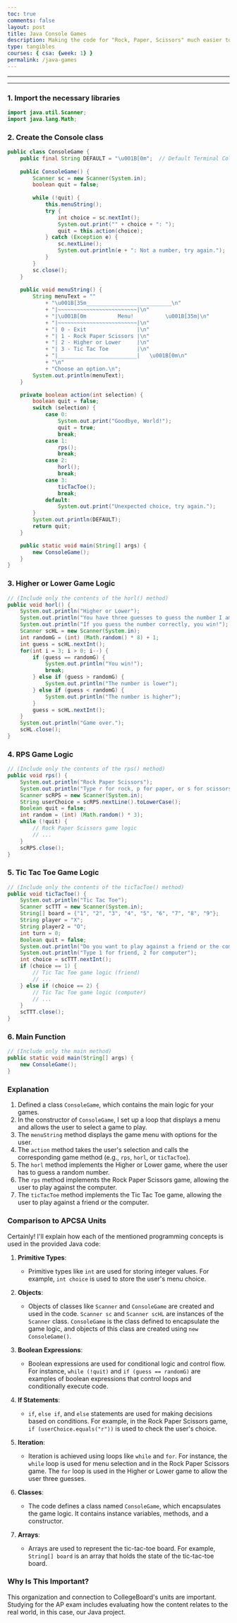 ```yaml
---
toc: true
comments: false
layout: post
title: Java Console Games
description: Making the code for "Rock, Paper, Scissors" much easier to understand using OOP
type: tangibles
courses: { csa: {week: 1} }
permalink: /java-games
---
```


---

---

### 1. Import the necessary libraries


```java
import java.util.Scanner;
import java.lang.Math;
```

### 2. Create the Console class


```java
public class ConsoleGame {
    public final String DEFAULT = "\u001B[0m";  // Default Terminal Color
    
    public ConsoleGame() {
        Scanner sc = new Scanner(System.in);
        boolean quit = false;
        
        while (!quit) {
            this.menuString();
            try {
                int choice = sc.nextInt();
                System.out.print("" + choice + ": ");
                quit = this.action(choice);
            } catch (Exception e) {
                sc.nextLine();
                System.out.println(e + ": Not a number, try again.");
            }
        }
        sc.close();
    }
    
    public void menuString() {
        String menuText = ""
            + "\u001B[35m___________________________\n"
            + "|~~~~~~~~~~~~~~~~~~~~~~~~~|\n"
            + "|\u001B[0m          Menu!          \u001B[35m|\n"
            + "|~~~~~~~~~~~~~~~~~~~~~~~~~|\n"
            + "| 0 - Exit                |\n"
            + "| 1 - Rock Paper Scissors |\n"
            + "| 2 - Higher or Lower     |\n"
            + "| 3 - Tic Tac Toe         |\n"
            + "|_________________________|   \u001B[0m\n"
            + "\n"
            + "Choose an option.\n";
        System.out.println(menuText);
    }

    private boolean action(int selection) {
        boolean quit = false;
        switch (selection) {
            case 0:
                System.out.print("Goodbye, World!"); 
                quit = true; 
                break;
            case 1:
                rps();
                break;
            case 2:
                horl();
                break;
            case 3:
                ticTacToe();
                break;
            default:
                System.out.print("Unexpected choice, try again.");
        }
        System.out.println(DEFAULT);
        return quit;
    }

    public static void main(String[] args) {
        new ConsoleGame();
    }
}
```

### 3. Higher or Lower Game Logic


```java
// (Include only the contents of the horl() method)
public void horl() {
    System.out.println("Higher or Lower");
    System.out.println("You have three guesses to guess the number I am thinking of between 1-8.");
    System.out.println("If you guess the number correctly, you win!");
    Scanner scHL = new Scanner(System.in);
    int randomG = (int) (Math.random() * 8) + 1;
    int guess = scHL.nextInt();
    for(int i = 3; i > 0; i--) {
        if (guess == randomG) {
            System.out.println("You win!");
            break;
        } else if (guess > randomG) {
            System.out.println("The number is lower");
        } else if (guess < randomG) {
            System.out.println("The number is higher");
        }
        guess = scHL.nextInt();
    }
    System.out.println("Game over.");
    scHL.close();
}
```

### 4. RPS Game Logic


```java
// (Include only the contents of the rps() method)
public void rps() {
    System.out.println("Rock Paper Scissors");
    System.out.println("Type r for rock, p for paper, or s for scissors");
    Scanner scRPS = new Scanner(System.in);
    String userChoice = scRPS.nextLine().toLowerCase();
    Boolean quit = false;
    int random = (int) (Math.random() * 3);
    while (!quit) {
        // Rock Paper Scissors game logic
        // ...
    }
    scRPS.close();
}
```

### 5. Tic Tac Toe Game Logic


```java
// (Include only the contents of the ticTacToe() method)
public void ticTacToe() {
    System.out.println("Tic Tac Toe");
    Scanner scTTT = new Scanner(System.in);
    String[] board = {"1", "2", "3", "4", "5", "6", "7", "8", "9"};
    String player = "X";
    String player2 = "O";
    int turn = 0;
    Boolean quit = false;
    System.out.println("Do you want to play against a friend or the computer?");
    System.out.println("Type 1 for friend, 2 for computer");
    int choice = scTTT.nextInt();
    if (choice == 1) {
        // Tic Tac Toe game logic (friend)
        // ...
    } else if (choice == 2) {
        // Tic Tac Toe game logic (computer)
        // ...
    }
    scTTT.close();
}
```

### 6. Main Function


```java
// (Include only the main method)
public static void main(String[] args) {
    new ConsoleGame();
}
```

### Explanation

1. Defined a class `ConsoleGame`, which contains the main logic for your games.
2. In the constructor of `ConsoleGame`, I set up a loop that displays a menu and allows the user to select a game to play.
3. The `menuString` method displays the game menu with options for the user.
4. The `action` method takes the user's selection and calls the corresponding game method (e.g., `rps`, `horl`, or `ticTacToe`).
5. The `horl` method implements the Higher or Lower game, where the user has to guess a random number.
6. The `rps` method implements the Rock Paper Scissors game, allowing the user to play against the computer.
7. The `ticTacToe` method implements the Tic Tac Toe game, allowing the user to play against a friend or the computer.

### Comparison to APCSA Units

Certainly! I'll explain how each of the mentioned programming concepts is used in the provided Java code:

1. **Primitive Types**:
   - Primitive types like `int` are used for storing integer values. For example, `int choice` is used to store the user's menu choice.

2. **Objects**:
   - Objects of classes like `Scanner` and `ConsoleGame` are created and used in the code. `Scanner sc` and `Scanner scHL` are instances of the `Scanner` class. `ConsoleGame` is the class defined to encapsulate the game logic, and objects of this class are created using `new ConsoleGame()`.

3. **Boolean Expressions**:
   - Boolean expressions are used for conditional logic and control flow. For instance, `while (!quit)` and `if (guess == randomG)` are examples of boolean expressions that control loops and conditionally execute code.

4. **If Statements**:
   - `if`, `else if`, and `else` statements are used for making decisions based on conditions. For example, in the Rock Paper Scissors game, `if (userChoice.equals("r"))` is used to check the user's choice.

5. **Iteration**:
   - Iteration is achieved using loops like `while` and `for`. For instance, the `while` loop is used for menu selection and in the Rock Paper Scissors game. The `for` loop is used in the Higher or Lower game to allow the user three guesses.

6. **Classes**:
   - The code defines a class named `ConsoleGame`, which encapsulates the game logic. It contains instance variables, methods, and a constructor.

7. **Arrays**:
   - Arrays are used to represent the tic-tac-toe board. For example, `String[] board` is an array that holds the state of the tic-tac-toe board.

### Why Is This Important?

This organization and connection to CollegeBoard's units are important. Studying for the AP exam includes evaluating how the content relates to the real world, in this case, our Java project.